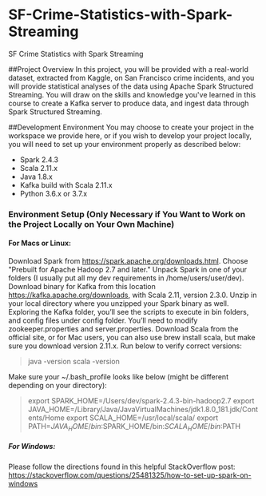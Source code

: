 # SF-Crime-Statistics-with-Spark-Streaming
SF Crime Statistics with Spark Streaming

##Project Overview
In this project, you will be provided with a real-world dataset, extracted from Kaggle, on San Francisco crime incidents, and you will provide statistical analyses of the data using Apache Spark Structured Streaming. You will draw on the skills and knowledge you've learned in this course to create a Kafka server to produce data, and ingest data through Spark Structured Streaming.

##Development Environment
You may choose to create your project in the workspace we provide here, or if you wish to develop your project locally, you will need to set up your environment properly as described below:

+ Spark 2.4.3
+ Scala 2.11.x
+ Java 1.8.x
+ Kafka build with Scala 2.11.x
+ Python 3.6.x or 3.7.x

### Environment Setup (Only Necessary if You Want to Work on the Project Locally on Your Own Machine)
#### For Macs or Linux:
Download Spark from https://spark.apache.org/downloads.html. Choose "Prebuilt for Apache Hadoop 2.7 and later."
Unpack Spark in one of your folders (I usually put all my dev requirements in /home/users/user/dev).
Download binary for Kafka from this location https://kafka.apache.org/downloads, with Scala 2.11, version 2.3.0. Unzip in your local directory where you unzipped your Spark binary as well. Exploring the Kafka folder, you’ll see the scripts to execute in bin folders, and config files under config folder. You’ll need to modify zookeeper.properties and server.properties.
Download Scala from the official site, or for Mac users, you can also use brew install scala, but make sure you download version 2.11.x.
Run below to verify correct versions:
> java -version
> scala -version

Make sure your ~/.bash_profile looks like below (might be different depending on your directory):
> export SPARK_HOME=/Users/dev/spark-2.4.3-bin-hadoop2.7
> export JAVA_HOME=/Library/Java/JavaVirtualMachines/jdk1.8.0_181.jdk/Contents/Home
> export SCALA_HOME=/usr/local/scala/
> export PATH=$JAVA_HOME/bin:$SPARK_HOME/bin:$SCALA_HOME/bin:$PATH

##### For Windows:
Please follow the directions found in this helpful StackOverflow post: https://stackoverflow.com/questions/25481325/how-to-set-up-spark-on-windows
